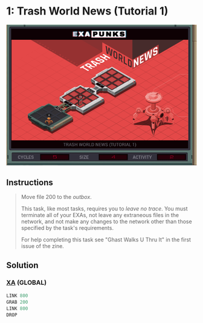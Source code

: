 # 1: Trash World News (Tutorial 1)
<div align='center'><img src='PB000.gif' /></div>

## Instructions
>Move file 200 to the *outbox*.
>
>This task, like most tasks, requires you to _leave no trace_. You must terminate all of your EXAs, not leave any extraneous files in the network, and not make any changes to the network other than those specified by the task's requirements.
>
>For help completing this task see "Ghast Walks U Thru It" in the first issue of the zine.

## Solution

### [XA](XA.exa) (GLOBAL)
```asm
LINK 800
GRAB 200
LINK 800
DROP
```
